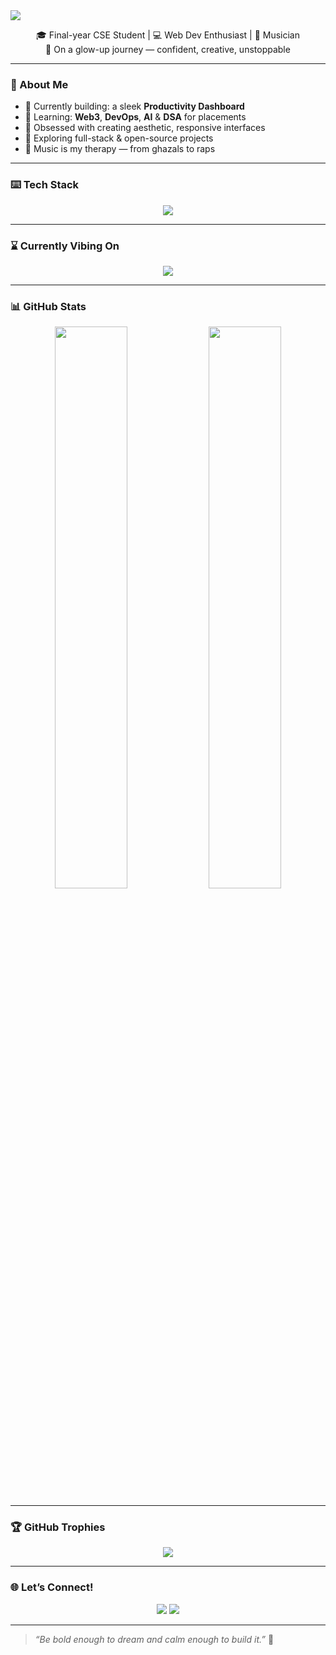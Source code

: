<!-- Banner -->
<img src="https://capsule-render.vercel.app/api?type=waving&color=0abde3&height=200&section=header&text=Hi,%20I'm%20Aditi%20👋&fontSize=40&fontColor=ffffff&animation=fadeIn" />

<p align="center">
🎓 Final-year CSE Student | 💻 Web Dev Enthusiast | 🎤 Musician  
<br>
🪷 On a glow-up journey — confident, creative, unstoppable
</p>

---

### 💫 About Me

- 🔭 Currently building: a sleek **Productivity Dashboard**
- 🌱 Learning: **Web3**, **DevOps**, **AI** & **DSA** for placements  
- 🎨 Obsessed with creating aesthetic, responsive interfaces  
- 🧠 Exploring full-stack & open-source projects  
- 🫶 Music is my therapy — from ghazals to raps

---

### ⌨️ Tech Stack

<p align="center">
  <img src="https://skillicons.dev/icons?i=html,css,js,react,python,c,cpp,git,github,figma,vscode" />
</p>

---

### ⌛ Currently Vibing On

<p align="center">
  <img src="https://readme-typing-svg.herokuapp.com?font=Fira+Code&size=22&duration=3000&pause=1000&color=0abde3&center=true&vCenter=true&width=500&lines=Building+cool+web+projects...;Balancing+tech+and+aesthetics+💻🎨;Living+on+quotes+%2B+coffee+☕;Humming+Tum+Se+Hi...🎶" />
</p>

---

### 📊 GitHub Stats

<p align="center">
  <img src="https://github-readme-stats.vercel.app/api?username=iaditi18&show_icons=true&theme=tokyonight" width="48%"/>
  <img src="https://github-readme-streak-stats.herokuapp.com/?user=iaditi18&theme=tokyonight" width="48%"/>
</p>

---

### 🏆 GitHub Trophies

<p align="center">
  <img src="https://github-profile-trophy.vercel.app/?username=iaditi18&theme=algolia&no-frame=true&row=1&column=7" />
</p>

---

### 🌐 Let’s Connect!

<p align="center">
  <a href="https://www.linkedin.com/in/iaditi18/"><img src="https://img.shields.io/badge/LinkedIn-0077B5?style=for-the-badge&logo=linkedin&logoColor=white"/></a>
  <a href="mailto:iaditi18@gmail.com"><img src="https://img.shields.io/badge/Gmail-D14836?style=for-the-badge&logo=gmail&logoColor=white"/></a>
</p>

---

> _“Be bold enough to dream and calm enough to build it.”_ 🌟
